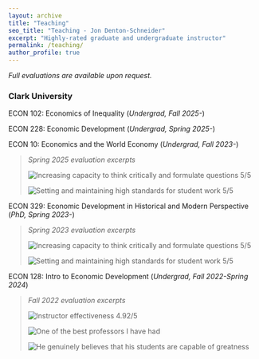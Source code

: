 ```yaml
---
layout: archive
title: "Teaching"
seo_title: "Teaching - Jon Denton-Schneider"
excerpt: "Highly-rated graduate and undergraduate instructor"
permalink: /teaching/
author_profile: true
---
```


<i>Full evaluations are available upon request.</i>

<h3>Clark University</h3>

<p>
ECON 102: Economics of Inequality (<i>Undergrad, Fall 2025-</i>)
  </p>

<p>
ECON 228: Economic Development (<i>Undergrad, Spring 2025-</i>)
  </p>

<p>
ECON 10: Economics and the World Economy (<i>Undergrad, Fall 2023-</i>)
  <blockquote>
  <p><i>Spring 2025 evaluation excerpts</i>
  </p>
  <p><img src="https://jondentonschneider.com/files/denton-schneider_evaluations_clarku_econ010_comments1.png" alt="Increasing capacity to think critically and formulate questions 5/5">
  </p>
  <p><img src="https://jondentonschneider.com/files/denton-schneider_evaluations_clarku_econ010_comments2.png" alt="Setting and maintaining high standards for student work 5/5">
  </p>
  </blockquote>
  </p>

<p>
ECON 329: Economic Development in Historical and Modern Perspective (<i>PhD, Spring 2023-</i>)
  <blockquote>
  <p><i>Spring 2023 evaluation excerpts</i>
  </p>
  <p><img src="https://jondentonschneider.com/files/denton-schneider_evaluations_clarku_econ329_s23_criticalthinking.png" alt="Increasing capacity to think critically and formulate questions 5/5">
  </p>
  <p><img src="https://jondentonschneider.com/files/denton-schneider_evaluations_clarku_econ329_s23_highstandards.png" alt="Setting and maintaining high standards for student work 5/5">
  </p>
  </blockquote>
  </p>

<p>
ECON 128: Intro to Economic Development (<i>Undergrad, Fall 2022-Spring 2024</i>)
  <blockquote>
  <p><i>Fall 2022 evaluation excerpts</i>
  </p>
  <p><img src="https://jondentonschneider.com/files/denton-schneider_evaluations_clarku_econ128_f22_effectiveness.png" alt="Instructor effectiveness 4.92/5">
  </p>
  <p><img src="https://jondentonschneider.com/files/denton-schneider_evaluations_clarku_econ128_f22_comments1.png" alt="One of the best professors I have had">
  </p>
  <p><img src="https://jondentonschneider.com/files/denton-schneider_evaluations_clarku_econ128_f22_comments2.png" alt="He genuinely believes that his students are capable of greatness">
  </p>
  </blockquote>
  </p>
